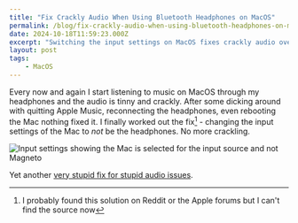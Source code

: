 ```yaml
---
title: "Fix Crackly Audio When Using Bluetooth Headphones on MacOS"
permalink: /blog/fix-crackly-audio-when-using-bluetooth-headphones-on-macos/index.html
date: 2024-10-18T11:59:23.000Z
excerpt: "Switching the input settings on MacOS fixes crackly audio over bluetooth"
layout: post
tags:
    - MacOS
---
```


Every now and again I start listening to music on MacOS through my headphones and the audio is tinny and crackly. After some dicking around with quitting Apple Music, reconnecting the headphones, even rebooting the Mac nothing fixed it. I finally worked out the fix[^1] - changing the input settings of the Mac to _not_ be the headphones. No more crackling.

![Input settings showing the Mac is selected for the input source and not Magneto](https://cdn.rknight.me/site/input-settings.jpg)

Yet another [very stupid fix for stupid audio issues](https://rknight.me/blog/fix-for-bluetooth-audio-cutting-out-on-the-mac/).

[^1]: I probably found this solution on Reddit or the Apple forums but I can't find the source now